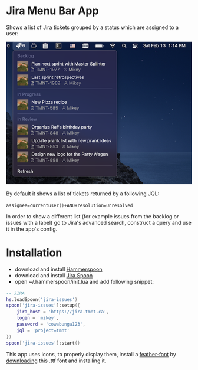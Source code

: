 # Jira Menu Bar App

Shows a list of Jira tickets grouped by a status which are assigned to a user:

![screenshot](./screenshots/jira.png)

By default it shows a list of tickets returned by a following JQL: 

```assignee=currentuser()+AND+resolution=Unresolved```

In order to show a different list (for example issues from the backlog or issues with a label) go to Jira's advanced search, construct a query and use it in the app's config.

# Installation

 - download and install [Hammerspoon](https://github.com/Hammerspoon/hammerspoon/releases/latest)
 - download and install [Jira Spoon]()
 - open ~/.hammerspoon/init.lua and add following snippet:

```lua
-- JIRA
hs.loadSpoon('jira-issues')
spoon['jira-issues']:setup({
    jira_host = 'https://jira.tmnt.ca',
    login = 'mikey',
    password = 'cowabunga123',
    jql = 'project=tmnt'
})
spoon['jira-issues']:start()
```

This app uses icons, to properly display them, install a [feather-font](https://github.com/AT-UI/feather-font) by [downloading](https://github.com/AT-UI/feather-font/raw/master/src/fonts/feather.ttf) this .ttf font and installing it.